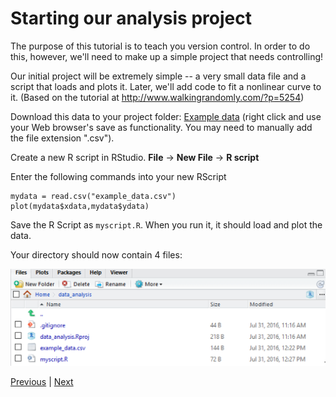 # Starting our analysis project

The purpose of this tutorial is to teach you version control. In order to do this, however, we'll need to make up a simple project that needs controlling!

Our initial project will be extremely simple -- a very small data file and a script that loads and plots it. Later, we'll add code to fit a nonlinear curve to it. (Based on the tutorial at http://www.walkingrandomly.com/?p=5254)

Download this data to your project folder: [Example data](https://raw.githubusercontent.com/RSE-Sheffield/Code_cafe/master/example_data.csv) (right click and use your Web browser's save as functionality. You may need to manually add the file extension ".csv").

Create a new R script in RStudio. **File** -> **New File** -> **R script**

Enter the following commands into your new RScript

```
mydata = read.csv("example_data.csv")
plot(mydata$xdata,mydata$ydata)
```

Save the R Script as `myscript.R`. When you run it, it should load and plot the data.

Your directory should now contain 4 files:

![](./assets/file_list.png)  

[Previous](./rstudio_project.md) | [Next](./version_control.md)
